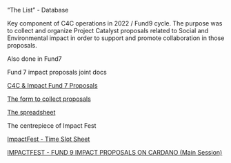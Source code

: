 
“The List” - Database

Key component of C4C operations in 2022 / Fund9 cycle.  The purpose was to collect and organize Project Catalyst proposals related to Social and Environmental impact in order to support and promote collaboration in those proposals. 

Also done in Fund7
    
Fund 7 impact proposals joint docs
    
[C4C & Impact Fund 7 Proposals](https://docs.google.com/presentation/d/162LfpsCR7_I0xR8AKiyfUGpzBEEcgGsVWg3ieiu9KM8/edit#slide=id.g108f0514dbd_2_102)

[The form to collect proposals](https://docs.google.com/forms/d/e/1FAIpQLSfBXjVJGKLpW7U_8AqTvu_w7zmVg3dnceXZ6_WqSrnEuqt8cw/viewform)

[The spreadsheet](https://docs.google.com/spreadsheets/d/1EMjc606AcO3XKfoBNUZtkWC7wuphCMfdjMcV6om3csw/edit#gid=791381636)  

The centrepiece of Impact Fest
    
[ImpactFest - Time Slot Sheet](https://docs.google.com/spreadsheets/d/1hvWFgIh5LEk801MAV4jP2HLrgtIGTfVxCvwgS0wAXGA/edit#gid=1331862707)
    
[IMPACTFEST - FUND 9 IMPACT PROPOSALS ON CARDANO (Main Session)](https://youtu.be/FQpKp4MTMZc?si=9QgCIHfUpmKdLbnN) 